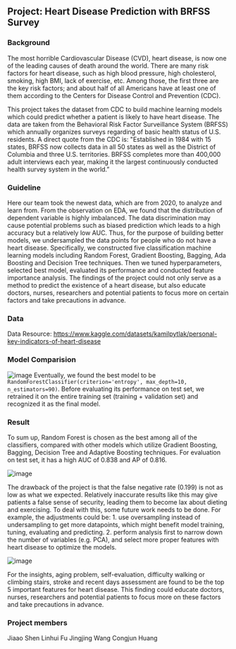 ## Project: Heart Disease Prediction with BRFSS Survey

### Background
The most horrible Cardiovascular Disease (CVD), heart disease, is now one of the leading causes of death around the world. There are many risk factors for heart disease, such as high blood pressure, high cholesterol, smoking, high BMI, lack of exercise, etc. Among those, the first three are the key risk factors; and about half of all Americans have at least one of them according to the Centers for Disease Control and Prevention (CDC).

This project takes the dataset from CDC to build machine learning models which could predict whether a patient is likely to have heart disease. The data are taken from the Behavioral Risk Factor Surveillance System (BRFSS) which annually organizes surveys regarding of basic health status of U.S. residents. A direct quote from the CDC is: "Established in 1984 with 15 states, BRFSS now collects data in all 50 states as well as the District of Columbia and three U.S. territories. BRFSS completes more than 400,000 adult interviews each year, making it the largest continuously conducted health survey system in the world.”

### Guideline
Here our team took the newest data, which are from 2020, to analyze and learn from. From the observation on EDA, we found that the distribution of dependent variable is highly imbalanced. The data discrimination may cause potential problems such as biased prediction which leads to a high accuracy but a relatively low AUC. Thus, for the purpose of building better models, we undersampled the data points for people who do not have a heart disease. Specifically, we constructed five classification machine learning models including Random Forest, Gradient Boosting, Bagging, Ada Boosting and Decision Tree techniques. Then we tuned hyperparameters, selected best model, evaluated its performance and conducted feature importance analysis. The findings of the project could not only serve as a method to predict the existence of a heart disease, but also educate doctors, nurses, researchers and potential patients to focus more on certain factors and take precautions in advance.

### Data
Data Resource: https://www.kaggle.com/datasets/kamilpytlak/personal-key-indicators-of-heart-disease

### Model Comparision
![image](https://user-images.githubusercontent.com/87988673/166567781-4b3460f4-627e-4918-86e1-e7f9b3ba88e6.png)
Eventually, we found the best model to be `RandomForestClassifier(criterion='entropy', max_depth=10, n_estimators=90)`. Before evaluating its performance on test set, we retrained it on the entire training set (training + validation set) and recognized it as the final model.

### Result
To sum up, Random Forest is chosen as the best among all of the classifiers, compared with other models which utilize Gradient Boosting, Bagging, Decision Tree and Adaptive Boosting techniques. For evaluation on test set, it has a high AUC of 0.838 and AP of 0.816.

![image](https://user-images.githubusercontent.com/87988673/166568147-08fd5187-377a-4a75-9ab8-28d3eb5f8e57.png)

The drawback of the project is that the false negative rate (0.199) is not as low as what we expected. Relatively inaccurate results like this may give patients a false sense of security, leading them to become lax about dieting and exercising. To deal with this, some future work needs to be done. For example, the adjustments could be: 1. use oversampling instead of undersampling to get more datapoints, which might benefit model training, tuning, evaluating and predicting. 2. perform analysis first to narrow down the number of variables (e.g. PCA), and select more proper features with heart disease to optimize the models.

![image](https://user-images.githubusercontent.com/87988673/166568209-90403e4b-2fec-48af-8e65-9ecd50ecd079.png)

For the insights, aging problem, self-evaluation, difficulty walking or climbing stairs, stroke and recent days assessment are found to be the top 5 important features for heart disease. This finding could educate doctors, nurses, researchers and potential patients to focus more on these factors and take precautions in advance.


### Project members
Jiaao Shen
Linhui Fu
Jingjing Wang
Congjun Huang
